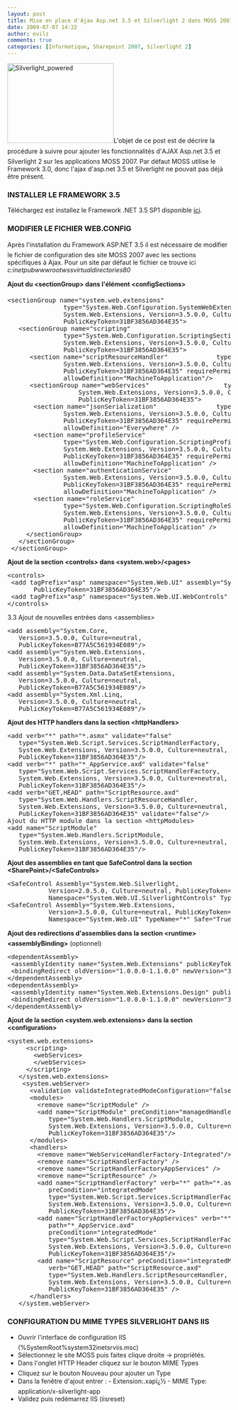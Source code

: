 ```yaml
---
layout: post
title: Mise en place d'Ajax Asp.net 3.5 et Silverlight 2 dans MOSS 2007
date: 2009-07-07 14:22
author: evilz
comments: true
categories: [Informatique, Sharepoint 2007, Silverlight 2]
---
```

<a title="Silverlight_powered de evilz, sur Flickr" href="http://www.flickr.com/photos/evilznet/3697837810/"><img class="alignleft withborder" src="http://farm3.static.flickr.com/2666/3697837810_9c31f17e2f_m.jpg" alt="Silverlight_powered" width="240" height="180" /></a>L'objet de ce post est de décrire la procédure à suivre pour ajouter les fonctionnalités d'AJAX Asp.net 3.5 et Silverlight 2 sur les applications MOSS 2007. Par défaut MOSS utilise le Framework 3.0, donc l'ajax d'asp.net 3.5 et Silverlight ne pouvait pas déjà être présent.
<h3>INSTALLER LE FRAMEWORK 3.5</h3>
Téléchargez est installez le Framework .NET 3.5 SP1 disponible <a href="http://www.microsoft.com/downloads/details.aspx?FamilyID=ab99342f-5d1a-413d-8319-81da479ab0d7&amp;displaylang=en" target="_blank">ici</a>.
<h3>MODIFIER LE FICHIER WEB.CONFIG</h3>
Après l'installation du Framework ASP.NET 3.5 il est nécessaire de modifier le fichier de configuration des site MOSS 2007 avec les sections spécifiques à Ajax. Pour un site par défaut le fichier ce trouve ici
<div><em>c:inetpubwwwrootwssvirtualdirectories80</em></div>


<em></em>

 <strong>Ajout du &lt;sectionGroup&gt; dans l'élément &lt;configSections&gt;</strong>
<pre class="brush:xml">&lt;sectionGroup name="system.web.extensions"
               type="System.Web.Configuration.SystemWebExtensionsSectionGroup,
               System.Web.Extensions, Version=3.5.0.0, Culture=neutral,
               PublicKeyToken=31BF3856AD364E35"&gt;
   &lt;sectionGroup name="scripting"
               type="System.Web.Configuration.ScriptingSectionGroup,
               System.Web.Extensions, Version=3.5.0.0, Culture=neutral,
               PublicKeyToken=31BF3856AD364E35"&gt;
      &lt;section name="scriptResourceHandler"             type="System.Web.Configuration.ScriptingScriptResourceHandlerSection,
               System.Web.Extensions, Version=3.5.0.0, Culture=neutral,
               PublicKeyToken=31BF3856AD364E35" requirePermission="false"
               allowDefinition="MachineToApplication"/&gt;
      &lt;sectionGroup name="webServices"                    type="System.Web.Configuration.ScriptingWebServicesSectionGroup,
                   System.Web.Extensions, Version=3.5.0.0, Culture=neutral,
                   PublicKeyToken=31BF3856AD364E35"&gt;
       &lt;section name="jsonSerialization"                type="System.Web.Configuration.ScriptingJsonSerializationSection,
               System.Web.Extensions, Version=3.5.0.0, Culture=neutral,
               PublicKeyToken=31BF3856AD364E35" requirePermission="false"
               allowDefinition="Everywhere" /&gt;
       &lt;section name="profileService"
               type="System.Web.Configuration.ScriptingProfileServiceSection,
               System.Web.Extensions, Version=3.5.0.0, Culture=neutral,
               PublicKeyToken=31BF3856AD364E35" requirePermission="false"
               allowDefinition="MachineToApplication" /&gt;
       &lt;section name="authenticationService"                type="System.Web.Configuration.ScriptingAuthenticationServiceSection,
               System.Web.Extensions, Version=3.5.0.0, Culture=neutral,
               PublicKeyToken=31BF3856AD364E35" requirePermission="false"
               allowDefinition="MachineToApplication" /&gt;
       &lt;section name="roleService"
               type="System.Web.Configuration.ScriptingRoleServiceSection,
               System.Web.Extensions, Version=3.5.0.0, Culture=neutral,
               PublicKeyToken=31BF3856AD364E35" requirePermission="false"
               allowDefinition="MachineToApplication" /&gt;
     &lt;/sectionGroup&gt;
   &lt;/sectionGroup&gt;
 &lt;/sectionGroup&gt;</pre>
<strong>Ajout de la section &lt;controls&gt; dans &lt;system.web&gt;/&lt;pages&gt;</strong>
<pre class="brush:xml">&lt;controls&gt;
 &lt;add tagPrefix="asp" namespace="System.Web.UI" assembly="System.Web.Extensions, Version=3.5.0.0, Culture=neutral,
       PublicKeyToken=31BF3856AD364E35"/&gt;
 &lt;add tagPrefix="asp" namespace="System.Web.UI.WebControls" assembly="System.Web.Extensions, Version=3.5.0.0, Culture=neutral,PublicKeyToken=31BF3856AD364E35"/&gt;
&lt;/controls&gt;</pre>
3.3  Ajout de nouvelles entrées dans &lt;assemblies&gt;
<pre class="brush:xml">&lt;add assembly="System.Core,
   Version=3.5.0.0, Culture=neutral,
   PublicKeyToken=B77A5C561934E089"/&gt;
&lt;add assembly="System.Web.Extensions,
   Version=3.5.0.0, Culture=neutral,
   PublicKeyToken=31BF3856AD364E35"/&gt;
&lt;add assembly="System.Data.DataSetExtensions,
   Version=3.5.0.0, Culture=neutral,
   PublicKeyToken=B77A5C561934E089"/&gt;
&lt;add assembly="System.Xml.Linq,
   Version=3.5.0.0, Culture=neutral,
   PublicKeyToken=B77A5C561934E089"/&gt;</pre>
<strong>Ajout des HTTP handlers dans la section &lt;httpHandlers&gt;</strong>
<pre class="brush:xml">&lt;add verb="*" path="*.asmx" validate="false"
   type="System.Web.Script.Services.ScriptHandlerFactory,
   System.Web.Extensions, Version=3.5.0.0, Culture=neutral,
   PublicKeyToken=31BF3856AD364E35"/&gt;
&lt;add verb="*" path="*_AppService.axd" validate="false"
   type="System.Web.Script.Services.ScriptHandlerFactory,
   System.Web.Extensions, Version=3.5.0.0, Culture=neutral,
   PublicKeyToken=31BF3856AD364E35"/&gt;
&lt;add verb="GET,HEAD" path="ScriptResource.axd"
   type="System.Web.Handlers.ScriptResourceHandler,
   System.Web.Extensions, Version=3.5.0.0, Culture=neutral,
   PublicKeyToken=31BF3856AD364E35" validate="false"/&gt;
Ajout du HTTP module dans la section &lt;httpModules&gt;
&lt;add name="ScriptModule"
   type="System.Web.Handlers.ScriptModule,
   System.Web.Extensions, Version=3.5.0.0, Culture=neutral,
   PublicKeyToken=31BF3856AD364E35"/&gt;</pre>
 <strong>Ajout des assemblies en tant que SafeControl dans la section &lt;SharePoint&gt;/&lt;SafeControls&gt;</strong>
<pre class="brush:xml">&lt;SafeControl Assembly="System.Web.Silverlight,
           Version=2.0.5.0, Culture=neutral, PublicKeyToken=31bf3856ad364e35"
           Namespace="System.Web.UI.SilverlightControls" TypeName="*" Safe="True" /&gt;
&lt;SafeControl Assembly="System.Web.Extensions,
           Version=3.5.0.0, Culture=neutral, PublicKeyToken=31bf3856ad364e35"
           Namespace="System.Web.UI" TypeName="*" Safe="True" /&gt;</pre>
<strong>Ajout des redirections d'assemblies dans la section &lt;runtime&gt;&lt;assemblyBinding&gt;</strong> (optionnel)
<pre class="brush:xml">&lt;dependentAssembly&gt;
 &lt;assemblyIdentity name="System.Web.Extensions" publicKeyToken="31bf3856ad364e35"/&gt;
 &lt;bindingRedirect oldVersion="1.0.0.0-1.1.0.0" newVersion="3.5.0.0"/&gt;
&lt;/dependentAssembly&gt;
&lt;dependentAssembly&gt;
 &lt;assemblyIdentity name="System.Web.Extensions.Design" publicKeyToken="31bf3856ad364e35"/&gt;
 &lt;bindingRedirect oldVersion="1.0.0.0-1.1.0.0" newVersion="3.5.0.0"/&gt;
&lt;/dependentAssembly&gt;</pre>
 <strong>Ajout de la section &lt;system.web.extensions&gt; dans la section &lt;configuration&gt;</strong>
<pre class="brush:xml">&lt;system.web.extensions&gt;
     &lt;scripting&gt;
       &lt;webServices&gt;
       &lt;/webServices&gt;
     &lt;/scripting&gt;
   &lt;/system.web.extensions&gt;
    &lt;system.webServer&gt;
      &lt;validation validateIntegratedModeConfiguration="false"/&gt;
      &lt;modules&gt;
        &lt;remove name="ScriptModule" /&gt;
        &lt;add name="ScriptModule" preCondition="managedHandler"
           type="System.Web.Handlers.ScriptModule,
           System.Web.Extensions, Version=3.5.0.0, Culture=neutral,
           PublicKeyToken=31BF3856AD364E35"/&gt;
      &lt;/modules&gt;
      &lt;handlers&gt;
        &lt;remove name="WebServiceHandlerFactory-Integrated"/&gt;
        &lt;remove name="ScriptHandlerFactory" /&gt;
        &lt;remove name="ScriptHandlerFactoryAppServices" /&gt;
        &lt;remove name="ScriptResource" /&gt;
        &lt;add name="ScriptHandlerFactory" verb="*" path="*.asmx"
           preCondition="integratedMode"
           type="System.Web.Script.Services.ScriptHandlerFactory,
           System.Web.Extensions, Version=3.5.0.0, Culture=neutral,
           PublicKeyToken=31BF3856AD364E35"/&gt;
        &lt;add name="ScriptHandlerFactoryAppServices" verb="*"
           path="*_AppService.axd"
           preCondition="integratedMode"
           type="System.Web.Script.Services.ScriptHandlerFactory,
           System.Web.Extensions, Version=3.5.0.0, Culture=neutral,
           PublicKeyToken=31BF3856AD364E35"/&gt;
        &lt;add name="ScriptResource" preCondition="integratedMode"
           verb="GET,HEAD" path="ScriptResource.axd"
           type="System.Web.Handlers.ScriptResourceHandler,
           System.Web.Extensions, Version=3.5.0.0, Culture=neutral,
           PublicKeyToken=31BF3856AD364E35" /&gt;
      &lt;/handlers&gt;
   &lt;/system.webServer&gt;</pre>
<h3>CONFIGURATION DU MIME TYPES SILVERLIGHT DANS IIS</h3>
<ul>
	<li>Ouvrir l'interface de configuration IIS (%SystemRoot%system32inetsrviis.msc)</li>
	<li>Sélectionnez le site MOSS puis faites clique droite -&gt; propriétés.</li>
	<li>Dans l'onglet HTTP Header cliquez sur le bouton MIME Types</li>
	<li>Cliquez sur le bouton Nouveau pour ajouter un Type</li>
	<li>Dans la fenêtre d'ajout entrer :
- Extension:.xapï¿½
- MIME Type: application/x-silverlight-app</li>
	<li>Validez puis redémarrez IIS (iisreset)</li>
</ul>
